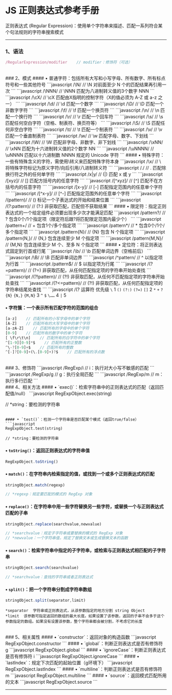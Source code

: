 ﻿# JS 正则表达式参考手册
正则表达式 (Regular Expression)：使用单个字符串来描述、匹配一系列符合某个句法规则的字符串搜索模式

---

### 1、语法
```javascript
/RegularExpression/modifier    // modifier：修饰符（可选）
```
<br>
### 2、模式
#### • 普通字符：包括所有大写和小写字母、所有数字、所有标点符号和一些其他符号
```javascript
/\N/    // \N 对前面至少 N 个的匹配结果再引用一次
```
```javascript
/\NNN/    // \NNN 匹配为八进制转义值的3个数字 NNN
```
```javascript
/\cX/    // \cX 匹配由X指明的控制字符（X的值必须为 A-Z 或 a-z 之一）
```
```javascript
/\d/    // \d 匹配一个数字
```
```javascript
/\D/    // \D 匹配一个非数字字符
```
```javascript
/\f/    // \f 匹配一个换页符
```
```javascript
/\n/    // \n 匹配一个换行符
```
```javascript
/\r/    // \r 匹配一个回车符
```
```javascript
/\s/    // \s 匹配任何空白字符（空格、制表符、换页符等）
```
```javascript
/\S/    // \S 匹配任何非空白字符
```
```javascript
/\t/    // \t 匹配一个制表符
```
```javascript
/\v/    // \v 匹配一个垂直制表符
```
```javascript
/\w/    // \w 匹配字母、数字、下划线
```
```javascript
/\W/    // \W 匹配非字母、非数字、非下划线
```
```javascript
/\xNN/    // \xNN 匹配为十六进制转义值的2个数字 NN
```
```javascript
/\uNNNN/    // \uNNNN 匹配以十六进制数 NNNN 规定的 Unicode 字符
```
#### • 特殊字符：一些有特殊含义的字符，需使用\转义来匹配特殊字符本身
```javascript
/\x/    // \ 将特殊字符标记为原义字符/向后引用/八进制转义符
```
```javascript
/./    // . 匹配除换行符之外的任何单字符
```
```javascript
/x|y/    // (|) 匹配 x 或 y 
```
```javascript
/[xyz]/    // [] 匹配方括号内的任意字符
```
```javascript
/[^xyz]/    // [^] 匹配不在方括号内的任意字符
```
```javascript
/[x-y]/    // [-] 匹配指定范围内的任意单个字符
```
```javascript
/[^x-y]/    // [^-] 匹配指定范围外的任意单个字符
```
```javascript
/(pattern)/    // () 标记一个子表达式的开始和结束位置
```
```javascript
/(?:pattern)/    // (?:) 非获取匹配，匹配但不获取结果
```
#### • 限定符：指定正则表达式的一个给定组件必须要出现多少次才能满足匹配
```javascript
/pattern?/    // ? 包含0个/1个指定项（限定符后跟?将匹配限定范围内最少个）
```
```javascript
/pattern+/    // + 包含1个/多个指定项
```
```javascript
/pattern*/    // * 包含0个/1个/多个指定项
```
```javascript
/pattern{N}/    // {N} 包含 N 个指定项
```
```javascript
/pattern{N,}/    // {N,} 包含连续至少 M 个指定项
```
```javascript
/pattern{M,N}/    // {M,N} 包含连续至少 M 个、至多 N 个指定项
```
#### • 定位符：将正则表达式固定到行首或行尾
```javascript
/\b/    // \b 匹配单词边界（空格前后）
```
```javascript
/\B/    // \B 匹配非单词边界
```
```javascript
/^pattern/    // ^ 以指定项为行首
```
```javascript
/pattern$/    // $ 以指定项为行尾
```
```javascript
/(?=pattern)/    // (?=) 非获取匹配，从任何匹配指定项的字符串开始处查找
```
```javascript
/(?!pattern)/    // (?!) 非获取匹配，从任何不匹配指定项的字符串开始处查找
```
```javascript
/(?<=pattern)/    // (?!) 非获取匹配，从任何匹配指定项的字符串结尾处查找
```
```javascript
/(?<!pattern)/    // (?!) 非获取匹配，从任何不匹配指定项的字符串结尾处查找
```
#### • 运算符优先级：相同优先级的从左到右进行运算，不同优先级的运算先高后低

运算符 | 优先级
--- | ---
`\` | 1
`()`  `(?:)`  `(?=)`  `[]` | 2
`*`  `+`  `?`  `{N}`  `{N,}`  `{M,N}` | 3
`^`  `$`  `\……` | 4
`\|` | 5
#### • 字符簇：一个表示所有匹配字符的范围的组合
```javascript
[a-z]    // 匹配所有的小写字母中的单个字符
[A-Z]    // 匹配所有的大写字母中的单个字符
[a-zA-Z]    // 匹配所有的字母中的单个字符
[0-9]    // 匹配所有的数字中的单个字符
[ \f\r\t\n]    // 匹配所有的白字符中的单个字符
^[1-9][0-9]*$    // 匹配所有的正整数 
^\-?[0-9]+$    // 匹配所有的整数 
^[-]?[0-9]+(\.[0-9]+)?$    // 匹配所有的浮点数
```
<br>
### 3、修饰符
```javascript
/RegExp/i    // i：执行对大小写不敏感的匹配
```
```javascript
/RegExp/g    // g：执行全局匹配
```
```javascript
/RegExp/m    // m：执行多行匹配
```
<br>
### 4、相关方法
#### • `exec()`：检索字符串中的正则表达式的匹配（返回匹配值/null）
```javascript
RegExpObject.exec(string)

// *string：要检测的字符串
```

#### • `test()`：检测一个字符串是否匹配某个模式（返回true/false）
```javascript
RegExpObject.test(string)

// *string：要检测的字符串
```

#### • `toString()`：返回正则表达式的字符串值
```javascript
RegExpObject.toString()
```

#### • `match()`：在字符串内检索指定的值，或找到一个或多个正则表达式的匹配
```javascript
stringObject.match(regexp)

// *regexp：规定要匹配的模式的 RegExp 对象
```

#### • `replace()`：在字符串中用一些字符替换另一些字符，或替换一个与正则表达式匹配的子串
```javascript
stringObject.replace(searchvalue,newvalue)

// *searchvalue：规定子字符串或要替换的模式的 RegExp 对象
// *newvalue：一个字符串值，规定了替换文本或生成替换文本的函数
```

#### • `search()`：检索字符串中指定的子字符串，或检索与正则表达式相匹配的子字符串
```javascript
stringObject.search(searchvalue)

// *searchvalue：查找的字符串或者正则表达式
```

#### • `split()`：把一个字符串分割成字符串数组
```javascript
stringObject.split(separator,limit)
```
    *separator  字符串或正则表达式，从该参数指定的地方分割 string Object
    *limit  该参数可指定返回的数组的最大长度。如果设置了该参数，返回的子串不会多于这个参数指定的数组。如果没有设置该参数，整个字符串都会被分割，不考虑它的长度
<br>
### 5、相关属性
#### • `constructor`：返回对象的构造函数
```javascript
RegExpObject.constructor
```
#### • `global`：判断正则表达式是否有修饰符 g
```javascript
RegExpObject.global
```
#### • `ignoreCase`：判断正则表达式是否有修饰符 i
```javascript
RegExpObject.ignoreCase
```
#### • `lastIndex`：规定下次匹配的起始位置（g环境下）
```javascript
RegExpObject.lastIndex
```
#### • `multiline`：判断正则表达式是否有修饰符 m
```javascript
RegExpObject.multiline
```
#### • `source`：返回模式匹配所用的文本
```javascript
RegExpObject.source
```

---